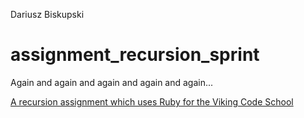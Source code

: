 Dariusz Biskupski

# assignment_recursion_sprint
Again and again and again and again and again...

[A recursion assignment which uses Ruby for the Viking Code School](http://www.vikingcodeschool.com)
